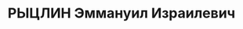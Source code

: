 ---
title: РЫЦЛИН Эммануил Израилевич
description: 'род. 1891, г. Козелец, Черниговская обл., УССР, еврей, обр: высшее.
  Род занятий: инж-экономист,, зам. директора химкомбината, прож: г. Березники, Пермская
  обл.. Арест. 05.08.1937. Приговор: 15.01.1938, обв.: шп., терр., КР диверс. - ВМН,
  конфискация имущества. Реабилитация - Военная коллегия Верховного суда СССР'
---